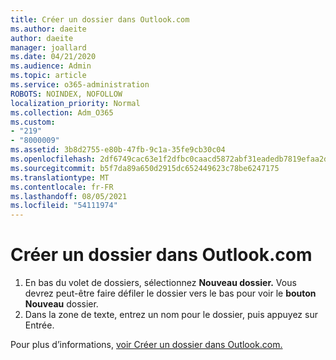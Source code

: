 ```yaml
---
title: Créer un dossier dans Outlook.com
ms.author: daeite
author: daeite
manager: joallard
ms.date: 04/21/2020
ms.audience: Admin
ms.topic: article
ms.service: o365-administration
ROBOTS: NOINDEX, NOFOLLOW
localization_priority: Normal
ms.collection: Adm_O365
ms.custom:
- "219"
- "8000009"
ms.assetid: 3b8d2755-e80b-47fb-9c1a-35fe9cb30c04
ms.openlocfilehash: 2df6749cac63e1f2dfbc0caacd5872abf31eadedb7819efaa2d4a05be56f8e4f
ms.sourcegitcommit: b5f7da89a650d2915dc652449623c78be6247175
ms.translationtype: MT
ms.contentlocale: fr-FR
ms.lasthandoff: 08/05/2021
ms.locfileid: "54111974"
---
```

# <a name="create-a-folder-in-outlookcom"></a>Créer un dossier dans Outlook.com

1. En bas du volet de dossiers, sélectionnez **Nouveau dossier.** Vous devrez peut-être faire défiler le dossier vers le bas pour voir le **bouton Nouveau** dossier.
2. Dans la zone de texte, entrez un nom pour le dossier, puis appuyez sur Entrée.

Pour plus d’informations, [voir Créer un dossier dans Outlook.com.](https://support.office.com/article/6bb0723a-f39f-4a8d-bb3f-fab5dcc2510a?wt.mc_id=Office_Outlook_com_Alchemy)